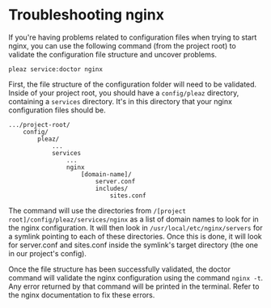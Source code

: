 # Troubleshooting nginx
If you're having problems related to configuration files when trying to start nginx, you can use the following command
(from the project root) to validate the configuration file structure and uncover problems.

```
pleaz service:doctor nginx
```

First, the file structure of the configuration folder will need to be validated. Inside of your project root, you should
have a `config/pleaz` directory, containing a `services` directory. It's in this directory that your nginx configuration
files should be.

```
.../project-root/
    config/
        pleaz/
            ...
            services
                ...
                nginx
                    [domain-name]/
                        server.conf
                        includes/
                            sites.conf

```

The command will use the directories from `/[project root]/config/pleaz/services/nginx` as a list of domain names to look
for in the nginx configuration. It will then look in `/usr/local/etc/nginx/servers` for a symlink pointing to each of these
directories. Once this is done, it will look for server.conf and sites.conf inside the symlink's target directory (the one
in our project's config).

Once the file structure has been successfully validated, the doctor command will validate the nginx configuration using
the command `nginx -t`. Any error returned by that command will be printed in the terminal. Refer to the nginx documentation
to fix these errors.

